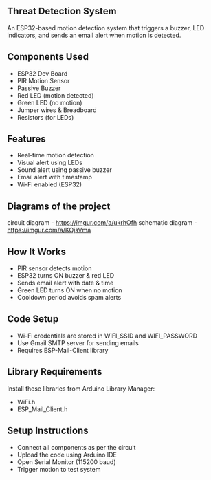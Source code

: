 ## Threat Detection System
An ESP32-based motion detection system that triggers a buzzer, LED indicators, and sends an email alert when motion is detected.


## Components Used
- ESP32 Dev Board
- PIR Motion Sensor
- Passive Buzzer
- Red LED (motion detected)
- Green LED (no motion)
- Jumper wires & Breadboard
- Resistors (for LEDs)

## Features
- Real-time motion detection
- Visual alert using LEDs
- Sound alert using passive buzzer
- Email alert with timestamp
- Wi-Fi enabled (ESP32)

## Diagrams of the project
circuit diagram - https://imgur.com/a/ukrhOfh
schematic diagram - https://imgur.com/a/KOjsVma

## How It Works
- PIR sensor detects motion
- ESP32 turns ON buzzer & red LED
- Sends email alert with date & time
- Green LED turns ON when no motion
- Cooldown period avoids spam alerts

## Code Setup
- Wi-Fi credentials are stored in WIFI_SSID and WIFI_PASSWORD
- Use Gmail SMTP server for sending emails
- Requires ESP-Mail-Client library

## Library Requirements
Install these libraries from Arduino Library Manager:
- WiFi.h
- ESP_Mail_Client.h

## Setup Instructions
- Connect all components as per the circuit
- Upload the code using Arduino IDE
- Open Serial Monitor (115200 baud)
- Trigger motion to test system

